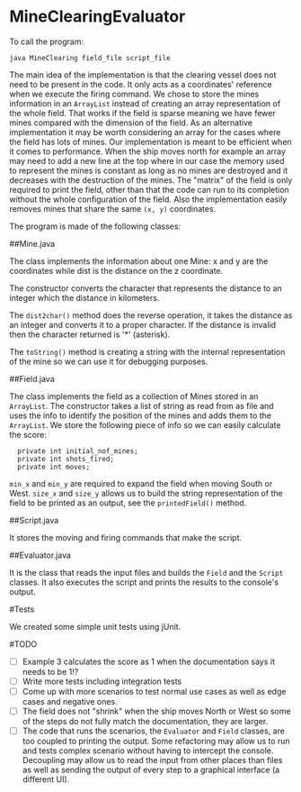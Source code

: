# MineClearingEvaluator

To call the program:

```
java MineClearing field_file script_file
```

The main idea of the implementation is that the clearing vessel does not need to be present in the code. It only acts as a coordinates' reference when we execute the firing command.
We chose to store the mines information in an `ArrayList` instead of creating an array representation of the whole field. That works if the field is sparse meaning we have fewer mines compared with the dimension of the field. As an alternative implementation it may be worth considering an array for the cases where the field has lots of mines.
Our implementation is meant to be efficient when it comes to performance. When the ship moves north for example an array may need to add a new line at the top where in our case the memory used to represent the mines is constant as long as no mines are destroyed and it decreases with the destruction of the mines. The "matrix" of the field is only required to print the field, other than that the code can run to its completion without the whole configuration of the field.  Also the implementation easily removes mines that share the same `(x, y)` coordinates.

The program is made of the following classes:

##Mine.java 

The class implements the information about one Mine: x and y are the coordinates while dist is the distance on the z coordinate. 

The constructor converts the character that represents the distance to an integer which the distance in kilometers. 

The `dist2char()` method does the reverse operation, it takes the distance as an integer and converts it to a proper character. If the distance is invalid then the character returned is '*' (asterisk).

The `toString()` method is creating a string with the internal representation of the mine so we can use it for debugging purposes.

##Field.java 

The class implements the field as a collection of Mines stored in an `ArrayList`. 
The constructor takes a list of string as read from as file and uses the info to identify the position of the mines and adds them to the `ArrayList`.
We store the following piece of info so we can easily calculate the score:

```
  private int initial_nof_mines; 
  private int shots_fired;
  private int moves;
```

`min_x` and `min_y` are required to expand the field when moving South or West.
`size_x` and `size_y` allows us to build the string representation of the field to be printed as an output, see the `printedField()` method.

##Script.java

It stores the moving and firing commands that make the script.

##Evaluator.java

It is the class that reads the input files and builds the `Field` and the `Script` classes. It also executes the script and prints the results to the console's output.

#Tests

We created some simple unit tests using jUnit.

#TODO

- [ ] Example 3 calculates the score as 1 when the documentation says it needs to be 1!?
- [ ] Write more tests including integration tests
- [ ] Come up with more scenarios to test normal use cases as well as edge cases and negative ones.
- [ ] The field does not "shrink" when the ship moves North or West so some of the steps do not fully match the documentation, they are larger.
- [ ] The code that runs the scenarios, the `Evaluator` and `Field` classes, are too coupled to printing the output. Some refactoring may allow us to run and tests complex scenario without having to intercept the console. Decoupling may allow us to read the input from other places than files as well as sending the output of every step to a graphical interface (a different UI).
